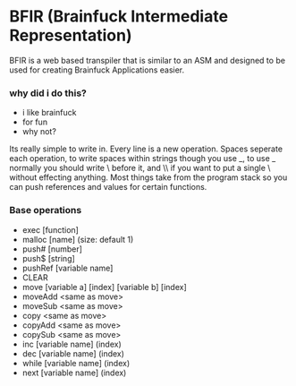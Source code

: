 # BFIR (Brainfuck Intermediate Representation)
BFIR is a web based transpiler that is similar to an ASM and designed to be used for creating Brainfuck Applications easier.

### why did i do this?
- i like brainfuck
- for fun
- why not?

Its really simple to write in. Every line is a new operation. Spaces seperate each operation, to write spaces within strings though you use _, to use _ normally you should write \ before it, and \\\\ if you want to put a single \ without effecting anything.
Most things take from the program stack so you can push references and values for certain functions.

### Base operations
- exec [function]
- malloc [name] (size: default 1)
- push# [number]
- push$ [string]
- pushRef [variable name]
- CLEAR
- move [variable a] [index] [variable b] [index]
- moveAdd \<same as move>
- moveSub \<same as move>
- copy \<same as move>
- copyAdd \<same as move>
- copySub \<same as move>
- inc [variable name] (index)
- dec [variable name] (index)
- while [variable name] (index)
- next [variable name] (index)
